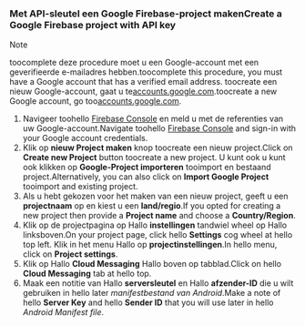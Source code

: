 
### <a name="create-a-google-firebase-project-with-api-key"></a><span data-ttu-id="0a357-101">Met API-sleutel een Google Firebase-project maken</span><span class="sxs-lookup"><span data-stu-id="0a357-101">Create a Google Firebase project with API key</span></span>
> [!NOTE]
> <span data-ttu-id="0a357-102">toocomplete deze procedure moet u een Google-account met een geverifieerde e-mailadres hebben.</span><span class="sxs-lookup"><span data-stu-id="0a357-102">toocomplete this procedure, you must have a Google account that has a verified email address.</span></span> <span data-ttu-id="0a357-103">toocreate een nieuw Google-account, gaat u te<a href="http://go.microsoft.com/fwlink/p/?LinkId=268302" target="_blank">accounts.google.com</a>.</span><span class="sxs-lookup"><span data-stu-id="0a357-103">toocreate a new Google account, go too<a href="http://go.microsoft.com/fwlink/p/?LinkId=268302" target="_blank">accounts.google.com</a>.</span></span>
> 
> 

1. <span data-ttu-id="0a357-104">Navigeer toohello [Firebase Console](https://console.firebase.google.com/) en meld u met de referenties van uw Google-account.</span><span class="sxs-lookup"><span data-stu-id="0a357-104">Navigate toohello [Firebase Console](https://console.firebase.google.com/) and sign-in with your Google account credentials.</span></span>
2. <span data-ttu-id="0a357-105">Klik op **nieuw Project maken** knop toocreate een nieuw project.</span><span class="sxs-lookup"><span data-stu-id="0a357-105">Click on **Create new Project** button toocreate a new project.</span></span> <span data-ttu-id="0a357-106">U kunt ook u kunt ook klikken op **Google-Project importeren** tooimport en bestaand project.</span><span class="sxs-lookup"><span data-stu-id="0a357-106">Alternatively, you can also click on **Import Google Project** tooimport and existing project.</span></span> 
3. <span data-ttu-id="0a357-107">Als u hebt gekozen voor het maken van een nieuw project, geeft u een **projectnaam** op en kiest u een **land/regio**.</span><span class="sxs-lookup"><span data-stu-id="0a357-107">If you opted for creating a new project then provide a **Project name** and choose a **Country/Region**.</span></span>
4. <span data-ttu-id="0a357-108">Klik op de projectpagina op Hallo **instellingen** tandwiel wheel op Hallo linksboven.</span><span class="sxs-lookup"><span data-stu-id="0a357-108">On your project page, click hello **Settings** cog wheel at hello top left.</span></span> <span data-ttu-id="0a357-109">Klik in het menu Hallo op **projectinstellingen**.</span><span class="sxs-lookup"><span data-stu-id="0a357-109">In hello menu, click on **Project settings**.</span></span>  
5. <span data-ttu-id="0a357-110">Klik op Hallo **Cloud Messaging** Hallo boven op tabblad.</span><span class="sxs-lookup"><span data-stu-id="0a357-110">Click on hello **Cloud Messaging** tab at hello top.</span></span> 
6. <span data-ttu-id="0a357-111">Maak een notitie van Hallo **serversleutel** en Hallo **afzender-ID** die u wilt gebruiken in hello later *manifestbestand van Android*.</span><span class="sxs-lookup"><span data-stu-id="0a357-111">Make a note of hello **Server Key** and hello **Sender ID** that you will use later in hello *Android Manifest file*.</span></span>  

